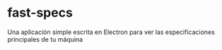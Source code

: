 # fast-specs
Una aplicación simple escrita en Electron para ver las especificaciones principales de tu máquina
